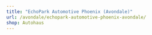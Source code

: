 ```yaml
---
title: "EchoPark Automotive Phoenix (Avondale)"
url: /avondale/echopark-automotive-phoenix-avondale/
shop: Autohaus
---
```

